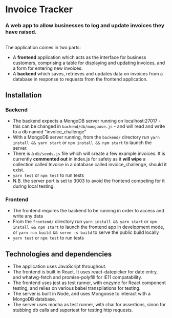 # Invoice Tracker

### A web app to allow businesses to log and update invoices they have raised.

##
The application comes in two parts:
- A **frontend** application which acts as the interface for business customers, comprising a table for displaying and updating invoices, and a form for entering new invoices.
- A **backend** which saves, retrieves and updates data on invoices from a database in response to requests from the frontend application.


## Installation
### Backend
- The backend expects a MongoDB server running on localhost:27017 - this can be changed in `backend/db/mongoose.js` - and will read and write to a db named "invoice_challenge"
- With a MongoDB server running, from the `backend/` directory run `yarn install && yarn start` or `npm install && npm start` to launch the server.
- There is a `db/seeds.js` file which will create a few example invoices. It is currently **commented out** in index.js for safety as it **will wipe** a collection called Invoice in a database called invoice_challenge, should it exist.
- `yarn test` or `npm test` to run tests
- N.B. the server port is set to 3003 to avoid the frontend competing for it during local testing.

### Frontend
- The frontend requires the backend to be running in order to access and write any data
- From the `frontend/` directory run `yarn install && yarn start` or `npm install && npm start` to launch the frontend app in development mode, or `yarn run build && serve -s build` to serve the public build locally
- `yarn test` or `npm test` to run tests

## Technologies and dependencies

- The application uses JavaScript throughout.
- The frontend is built in React. It uses react-datepicker for date entry, and whatwg-fetch and promise-polyfill for IE11 compatability.
- The frontend uses jest as test runner, with enzyme for React component testing, and relies on various babel transpilations for testing.
- The server is built in Node, and uses Mongoose to interact with a MongoDB database.
- The server uses mocha as test runner, with chai for assertions, sinon for stubbing db calls and supertest for testing http requests. 


